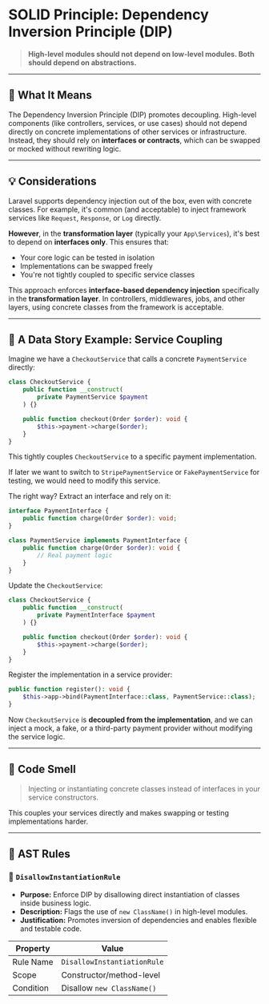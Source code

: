 # SOLID Principle: Dependency Inversion Principle (DIP)

> **High-level modules should not depend on low-level modules. Both should depend on abstractions.**

---

## 🧠 What It Means

The Dependency Inversion Principle (DIP) promotes decoupling. High-level components (like controllers, services, or use cases) should not depend directly on concrete implementations of other services or infrastructure. Instead, they should rely on **interfaces or contracts**, which can be swapped or mocked without rewriting logic.

---

## 💡 Considerations

Laravel supports dependency injection out of the box, even with concrete classes. For example, it's common (and acceptable) to inject framework services like `Request`, `Response`, or `Log` directly.

**However**, in the **transformation layer** (typically your `App\Services`), it's best to depend on **interfaces only**. This ensures that:

- Your core logic can be tested in isolation
- Implementations can be swapped freely
- You're not tightly coupled to specific service classes

This approach enforces **interface-based dependency injection** specifically in the **transformation layer**. In controllers, middlewares, jobs, and other layers, using concrete classes from the framework is acceptable.

---

## 🧵 A Data Story Example: Service Coupling

Imagine we have a `CheckoutService` that calls a concrete `PaymentService` directly:

```php
class CheckoutService {
    public function __construct(
        private PaymentService $payment
    ) {}

    public function checkout(Order $order): void {
        $this->payment->charge($order);
    }
}
```

This tightly couples `CheckoutService` to a specific payment implementation.

If later we want to switch to `StripePaymentService` or `FakePaymentService` for testing, we would need to modify this service.

The right way? Extract an interface and rely on it:

```php
interface PaymentInterface {
    public function charge(Order $order): void;
}

class PaymentService implements PaymentInterface {
    public function charge(Order $order): void {
        // Real payment logic
    }
}
```

Update the `CheckoutService`:

```php
class CheckoutService {
    public function __construct(
        private PaymentInterface $payment
    ) {}

    public function checkout(Order $order): void {
        $this->payment->charge($order);
    }
}
```

Register the implementation in a service provider:

```php
public function register(): void {
    $this->app->bind(PaymentInterface::class, PaymentService::class);
}
```

Now `CheckoutService` is **decoupled from the implementation**, and we can inject a mock, a fake, or a third-party payment provider without modifying the service logic.

---

## 🚩 Code Smell

> Injecting or instantiating concrete classes instead of interfaces in your service constructors.

This couples your services directly and makes swapping or testing implementations harder.

---

## 🧪 AST Rules

### 📌 `DisallowInstantiationRule`

- **Purpose:** Enforce DIP by disallowing direct instantiation of classes inside business logic.
- **Description:** Flags the use of `new ClassName()` in high-level modules.
- **Justification:** Promotes inversion of dependencies and enables flexible and testable code.

| Property     | Value                      |
|--------------|----------------------------|
| Rule Name    | `DisallowInstantiationRule`|
| Scope        | Constructor/method-level   |
| Condition    | Disallow `new ClassName()` |
